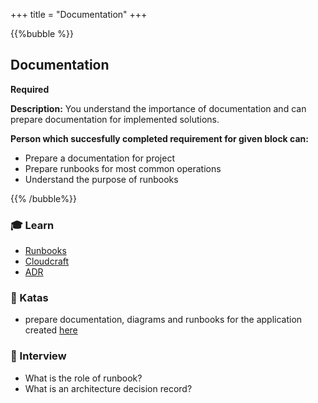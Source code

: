 +++
title = "Documentation"
+++

{{%bubble %}}

## Documentation

**Required**

**Description:** You understand the importance of documentation and can prepare documentation for implemented solutions.

**Person which succesfully completed requirement for given block can:**

- Prepare a documentation for project
- Prepare runbooks for most common operations
- Understand the purpose of runbooks

{{% /bubble%}}

### 🎓 Learn
- [Runbooks](https://octopus.com/docs/runbooks)
- [Cloudcraft](https://www.cloudcraft.co/)
- [ADR](https://github.com/joelparkerhenderson/architecture_decision_record)

### 📝 Katas
- prepare documentation, diagrams and runbooks for the application created [here](/devops/junior_i/aws_services_basic/)

### 🎤 Interview
- What is the role of runbook?
- What is an architecture decision record?
